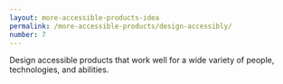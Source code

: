 ```yaml
---
layout: more-accessible-products-idea
permalink: /more-accessible-products/design-accessibly/
number: 7
---
```


Design accessible products that work well for a wide variety of people, technologies, and abilities.